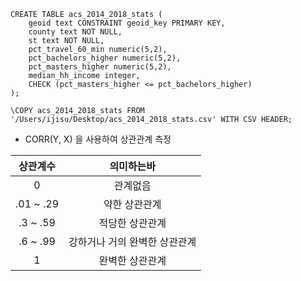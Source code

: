 
```
CREATE TABLE acs_2014_2018_stats (
    geoid text CONSTRAINT geoid_key PRIMARY KEY,
    county text NOT NULL,
    st text NOT NULL,
    pct_travel_60_min numeric(5,2),
    pct_bachelors_higher numeric(5,2),
    pct_masters_higher numeric(5,2),
    median_hh_income integer,
    CHECK (pct_masters_higher <= pct_bachelors_higher)
);

\COPY acs_2014_2018_stats FROM '/Users/ijisu/Desktop/acs_2014_2018_stats.csv' WITH CSV HEADER;
```

* CORR(Y, X) 을 사용하여 상관관계 측정

|    상관계수     |       의미하는바        |
|:-----------:|:------------------:|
|      0      |        관계없음        |
|  .01 ~ .29  |      약한 상관관계       |
|  .3 ~ .59   |      적당한 상관관계      |
|  .6 ~ .99   |  강하거나 거의 완벽한 상관관계  |
|      1      |      완벽한 상관관계      |

```

```